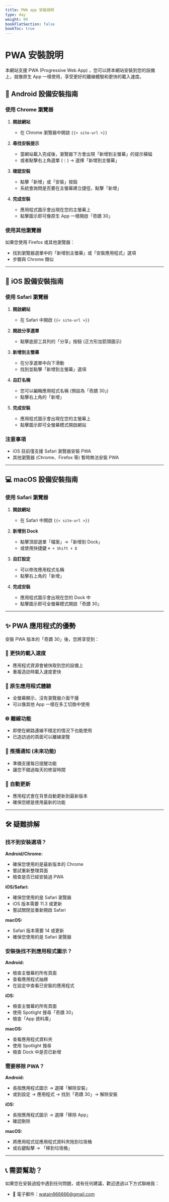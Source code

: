 ```yaml
---
title: PWA app 安裝說明
type: day
weight: 99
bookFlatSection: false
bookToc: true
---
```


# PWA 安裝說明

本網站支援 PWA (Progressive Web App) ，您可以將本網站安裝到您的設備上，就像原生 App 一樣使用，享受更好的離線體驗和更快的載入速度。

## 🤖 Android 設備安裝指南

### 使用 Chrome 瀏覽器

1. **開啟網站**
   - 在 Chrome 瀏覽器中開啟 `{{< site-url >}}`

2. **尋找安裝提示**
   - 當網站載入完成後，瀏覽器下方會出現「新增到主螢幕」的提示橫幅
   - 或者點擊右上角選單 (⋮) → 選擇「新增到主螢幕」

3. **確認安裝**
   - 點擊「新增」或「安裝」按鈕
   - 系統會詢問是否要在主螢幕建立捷徑，點擊「新增」

4. **完成安裝**
   - 應用程式圖示會出現在您的主螢幕上
   - 點擊圖示即可像原生 App 一樣開啟「奇蹟 30」

### 使用其他瀏覽器

如果您使用 Firefox 或其他瀏覽器：
- 找到瀏覽器選單中的「新增到主螢幕」或「安裝應用程式」選項
- 步驟與 Chrome 類似

---

## 🍎 iOS 設備安裝指南

### 使用 Safari 瀏覽器

1. **開啟網站**
   - 在 Safari 中開啟 `{{< site-url >}}`

2. **開啟分享選單**
   - 點擊底部工具列的「分享」按鈕 (正方形加箭頭圖示)

3. **新增到主螢幕**
   - 在分享選單中向下滑動
   - 找到並點擊「新增到主螢幕」選項

4. **自訂名稱**
   - 您可以編輯應用程式名稱 (預設為「奇蹟 30」)
   - 點擊右上角的「新增」

5. **完成安裝**
   - 應用程式圖示會出現在您的主螢幕上
   - 點擊圖示即可全螢幕模式開啟網站

### 注意事項
- iOS 目前僅支援 Safari 瀏覽器安裝 PWA
- 其他瀏覽器 (Chrome、Firefox 等) 暫時無法安裝 PWA

---

## 💻 macOS 設備安裝指南

### 使用 Safari 瀏覽器

1. **開啟網站**
   - 在 Safari 中開啟 `{{< site-url >}}`

2. **新增到 Dock**
   - 點擊頂部選單「檔案」→「新增到 Dock」
   - 或使用快捷鍵 `⌘ + Shift + D`

3. **自訂設定**
   - 可以修改應用程式名稱
   - 點擊右上角的「新增」

4. **完成安裝**
   - 應用程式圖示會出現在您的 Dock 中
   - 點擊圖示即可全螢幕模式開啟「奇蹟 30」

---

## ✨ PWA 應用程式的優勢

安裝 PWA 版本的「奇蹟 30」後，您將享受到：

### 🚀 更快的載入速度
- 應用程式資源會被快取到您的設備上
- 重複造訪時載入速度更快

### 📱 原生應用程式體驗
- 全螢幕顯示，沒有瀏覽器介面干擾
- 可以像其他 App 一樣在多工切換中使用

### 🌐 離線功能
- 即使在網路連線不穩定的情況下也能使用
- 已造訪過的頁面可以離線瀏覽

### 🔔 推播通知 (未來功能)
- 準備支援每日提醒功能
- 讓您不錯過每天的修習時間

### 💾 自動更新
- 應用程式會在背景自動更新到最新版本
- 確保您總是使用最新的功能

---

## 🛠️ 疑難排解

### 找不到安裝選項？

**Android/Chrome:**
- 確保您使用的是最新版本的 Chrome
- 嘗試重新整理頁面
- 檢查是否已經安裝過 PWA

**iOS/Safari:**
- 確保您使用的是 Safari 瀏覽器
- iOS 版本需要 11.3 或更新
- 嘗試關閉並重新開啟 Safari

**macOS:**
- Safari 版本需要 14 或更新
- 確保您使用的是 Safari 瀏覽器

### 安裝後找不到應用程式圖示？

**Android:**
- 檢查主螢幕的所有頁面
- 查看應用程式抽屜
- 在設定中查看已安裝的應用程式

**iOS:**
- 檢查主螢幕的所有頁面
- 使用 Spotlight 搜尋「奇蹟 30」
- 檢查「App 資料庫」

**macOS:**
- 查看應用程式資料夾
- 使用 Spotlight 搜尋
- 檢查 Dock 中是否已新增

### 需要移除 PWA？

**Android:**
- 長按應用程式圖示 → 選擇「解除安裝」
- 或到設定 → 應用程式 → 找到「奇蹟 30」→ 解除安裝

**iOS:**
- 長按應用程式圖示 → 選擇「移除 App」
- 確認刪除

**macOS:**
- 將應用程式從應用程式資料夾拖到垃圾桶
- 或右鍵點擊 → 「移到垃圾桶」

---

## 📞 需要幫助？

如果您在安裝過程中遇到任何問題，或有任何建議，歡迎透過以下方式聯絡我：

- 📧 電子郵件：watain666666@gmail.com

<!-- ---

## 🔔 開啟每日提醒

安裝 PWA 後，您還可以開啟推播通知，接收每日提醒：

{{< notification-subscribe >}} -->
